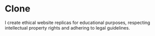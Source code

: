 # Clone
I create ethical website replicas for educational purposes, respecting intellectual property rights and adhering to legal guidelines.

